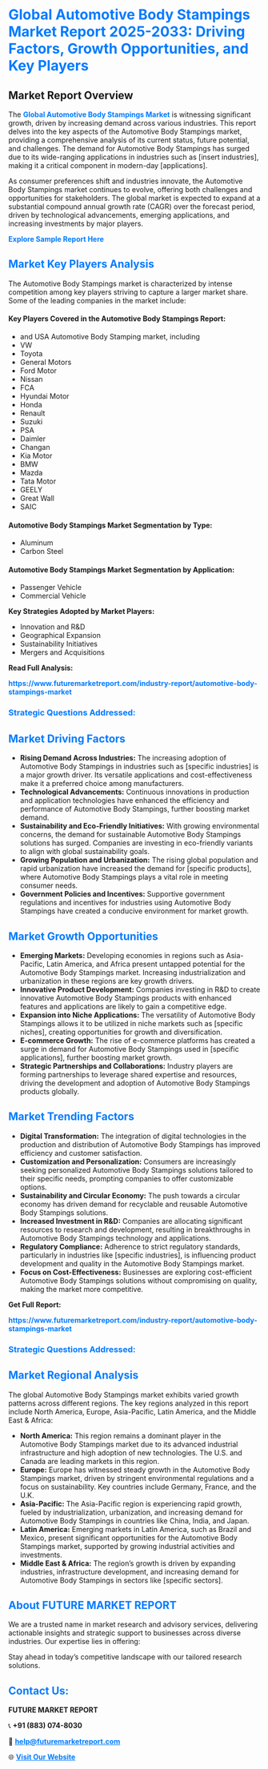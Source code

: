 <h1 style="color: #007BFF;">Global Automotive Body Stampings Market Report 2025-2033: Driving Factors, Growth Opportunities, and Key Players</h1>

<section id="overview">
<h2>Market Report Overview</h2>
<p>The <a href="https://www.futuremarketreport.com/industry-report/automotive-body-stampings-market" style="color: #007BFF; text-decoration: none;"><strong>Global Automotive Body Stampings Market</strong></a> is witnessing significant growth, driven by increasing demand across various industries. This report delves into the key aspects of the Automotive Body Stampings market, providing a comprehensive analysis of its current status, future potential, and challenges. The demand for Automotive Body Stampings has surged due to its wide-ranging applications in industries such as [insert industries], making it a critical component in modern-day [applications].</p>
<p>As consumer preferences shift and industries innovate, the Automotive Body Stampings market continues to evolve, offering both challenges and opportunities for stakeholders. The global market is expected to expand at a substantial compound annual growth rate (CAGR) over the forecast period, driven by technological advancements, emerging applications, and increasing investments by major players.</p>
</section>

<section id="overview">
<p><a href="https://www.futuremarketreport.com/request-sample/reportId=59039" style="color: #007BFF; text-decoration: none;"><strong>Explore Sample Report Here</strong></a></p>
</section>

<section id="key-players">
<h2 style="color: #007BFF;">Market Key Players Analysis</h2>
<p>The Automotive Body Stampings market is characterized by intense competition among key players striving to capture a larger market share. Some of the leading companies in the market include:</p>
<h4>Key Players Covered in the Automotive Body Stampings Report:</h4>
<ul><li>and USA Automotive Body Stamping market, including</li><li>VW</li><li>Toyota</li><li>General Motors</li><li>Ford Motor</li><li>Nissan</li><li>FCA</li><li>Hyundai Motor</li><li>Honda</li><li>Renault</li><li>Suzuki</li><li>PSA</li><li>Daimler</li><li>Changan</li><li>Kia Motor</li><li>BMW</li><li>Mazda</li><li>Tata Motor</li><li>GEELY</li><li>Great Wall</li><li>SAIC</li></ul>
<h4>Automotive Body Stampings Market Segmentation by Type:</h4>
<ul><li>Aluminum</li><li>Carbon Steel</li></ul>

<h4>Automotive Body Stampings Market Segmentation by Application:</h4>
<ul><li>Passenger Vehicle</li><li>Commercial Vehicle</li></ul>
<p><strong>Key Strategies Adopted by Market Players:</strong></p>
<ul>
<li>Innovation and R&D</li>
<li>Geographical Expansion</li>
<li>Sustainability Initiatives</li>
<li>Mergers and Acquisitions</li>
</ul>
</section>

<section>
<p><strong>Read Full Analysis: </strong></p><a href="https://www.futuremarketreport.com/industry-report/automotive-body-stampings-market" style="color: #007BFF; text-decoration: none;"><strong>https://www.futuremarketreport.com/industry-report/automotive-body-stampings-market</strong></a>
<h3 style="color: #007BFF;">Strategic Questions Addressed:</h3>
</section>

<section id="driving-factors">
<h2 style="color: #007BFF;">Market Driving Factors</h2>
<ul>
<li><strong>Rising Demand Across Industries:</strong> The increasing adoption of Automotive Body Stampings in industries such as [specific industries] is a major growth driver. Its versatile applications and cost-effectiveness make it a preferred choice among manufacturers.</li>
<li><strong>Technological Advancements:</strong> Continuous innovations in production and application technologies have enhanced the efficiency and performance of Automotive Body Stampings, further boosting market demand.</li>
<li><strong>Sustainability and Eco-Friendly Initiatives:</strong> With growing environmental concerns, the demand for sustainable Automotive Body Stampings solutions has surged. Companies are investing in eco-friendly variants to align with global sustainability goals.</li>
<li><strong>Growing Population and Urbanization:</strong> The rising global population and rapid urbanization have increased the demand for [specific products], where Automotive Body Stampings plays a vital role in meeting consumer needs.</li>
<li><strong>Government Policies and Incentives:</strong> Supportive government regulations and incentives for industries using Automotive Body Stampings have created a conducive environment for market growth.</li>
</ul>
</section>

<section id="growth-opportunities">
<h2 style="color: #007BFF;">Market Growth Opportunities</h2>
<ul>
<li><strong>Emerging Markets:</strong> Developing economies in regions such as Asia-Pacific, Latin America, and Africa present untapped potential for the Automotive Body Stampings market. Increasing industrialization and urbanization in these regions are key growth drivers.</li>
<li><strong>Innovative Product Development:</strong> Companies investing in R&D to create innovative Automotive Body Stampings products with enhanced features and applications are likely to gain a competitive edge.</li>
<li><strong>Expansion into Niche Applications:</strong> The versatility of Automotive Body Stampings allows it to be utilized in niche markets such as [specific niches], creating opportunities for growth and diversification.</li>
<li><strong>E-commerce Growth:</strong> The rise of e-commerce platforms has created a surge in demand for Automotive Body Stampings used in [specific applications], further boosting market growth.</li>
<li><strong>Strategic Partnerships and Collaborations:</strong> Industry players are forming partnerships to leverage shared expertise and resources, driving the development and adoption of Automotive Body Stampings products globally.</li>
</ul>
</section>

<section id="trending-factors">
<h2 style="color: #007BFF;">Market Trending Factors</h2>
<ul>
<li><strong>Digital Transformation:</strong> The integration of digital technologies in the production and distribution of Automotive Body Stampings has improved efficiency and customer satisfaction.</li>
<li><strong>Customization and Personalization:</strong> Consumers are increasingly seeking personalized Automotive Body Stampings solutions tailored to their specific needs, prompting companies to offer customizable options.</li>
<li><strong>Sustainability and Circular Economy:</strong> The push towards a circular economy has driven demand for recyclable and reusable Automotive Body Stampings solutions.</li>
<li><strong>Increased Investment in R&D:</strong> Companies are allocating significant resources to research and development, resulting in breakthroughs in Automotive Body Stampings technology and applications.</li>
<li><strong>Regulatory Compliance:</strong> Adherence to strict regulatory standards, particularly in industries like [specific industries], is influencing product development and quality in the Automotive Body Stampings market.</li>
<li><strong>Focus on Cost-Effectiveness:</strong> Businesses are exploring cost-efficient Automotive Body Stampings solutions without compromising on quality, making the market more competitive.</li>
</ul>
</section>

<section>
<p><strong>Get Full Report: </strong></p><a href="https://www.futuremarketreport.com/industry-report/automotive-body-stampings-market" style="color: #007BFF; text-decoration: none;"><strong>https://www.futuremarketreport.com/industry-report/automotive-body-stampings-market</strong></a>
<h3 style="color: #007BFF;">Strategic Questions Addressed:</h3>
</section>


<section id="regional-analysis">
<h2 style="color: #007BFF;">Market Regional Analysis</h2>
<p>The global Automotive Body Stampings market exhibits varied growth patterns across different regions. The key regions analyzed in this report include North America, Europe, Asia-Pacific, Latin America, and the Middle East & Africa:</p>
<ul>
<li><strong>North America:</strong> This region remains a dominant player in the Automotive Body Stampings market due to its advanced industrial infrastructure and high adoption of new technologies. The U.S. and Canada are leading markets in this region.</li>
<li><strong>Europe:</strong> Europe has witnessed steady growth in the Automotive Body Stampings market, driven by stringent environmental regulations and a focus on sustainability. Key countries include Germany, France, and the U.K.</li>
<li><strong>Asia-Pacific:</strong> The Asia-Pacific region is experiencing rapid growth, fueled by industrialization, urbanization, and increasing demand for Automotive Body Stampings in countries like China, India, and Japan.</li>
<li><strong>Latin America:</strong> Emerging markets in Latin America, such as Brazil and Mexico, present significant opportunities for the Automotive Body Stampings market, supported by growing industrial activities and investments.</li>
<li><strong>Middle East & Africa:</strong> The region’s growth is driven by expanding industries, infrastructure development, and increasing demand for Automotive Body Stampings in sectors like [specific sectors].</li>
</ul>
</section>

<footer>
<h2 style="color: #007BFF;">About FUTURE MARKET REPORT</h2>
<p>We are a trusted name in market research and advisory services, delivering actionable insights and strategic support to businesses across diverse industries. Our expertise lies in offering:</p>

<p>Stay ahead in today’s competitive landscape with our tailored research solutions.</p>

<h2 style="color: #007BFF;">Contact Us:</h2>
<p><strong>FUTURE MARKET REPORT</strong></p>
<p>📞 <strong>+91 (883) 074-8030</strong></p>
<p>📧 <strong><a href="mailto:help@futuremarketreport.com" style="color: #007BFF;">help@futuremarketreport.com</a></strong></p>
<p>🌐 <strong><a href="https://www.futuremarketreport.com/" style="color: #007BFF;">Visit Our Website</a></strong></p>
</footer>